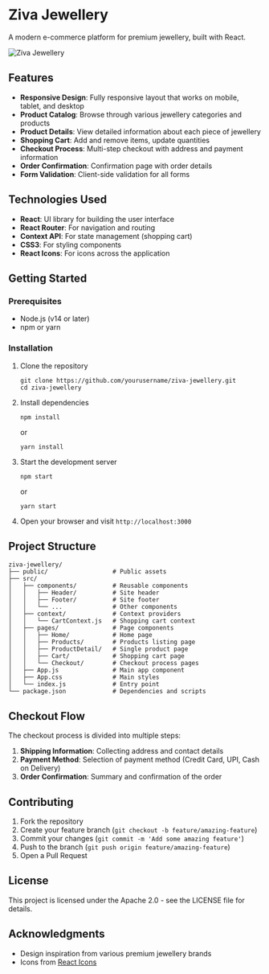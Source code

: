 # Ziva Jewellery

A modern e-commerce platform for premium jewellery, built with React.

![Ziva Jewellery](https://via.placeholder.com/800x400?text=Ziva+Jewellery+Screenshot)

## Features

- **Responsive Design**: Fully responsive layout that works on mobile, tablet, and desktop
- **Product Catalog**: Browse through various jewellery categories and products
- **Product Details**: View detailed information about each piece of jewellery
- **Shopping Cart**: Add and remove items, update quantities
- **Checkout Process**: Multi-step checkout with address and payment information
- **Order Confirmation**: Confirmation page with order details
- **Form Validation**: Client-side validation for all forms

## Technologies Used

- **React**: UI library for building the user interface
- **React Router**: For navigation and routing
- **Context API**: For state management (shopping cart)
- **CSS3**: For styling components
- **React Icons**: For icons across the application

## Getting Started

### Prerequisites

- Node.js (v14 or later)
- npm or yarn

### Installation

1. Clone the repository
   ```
   git clone https://github.com/yourusername/ziva-jewellery.git
   cd ziva-jewellery
   ```

2. Install dependencies
   ```
   npm install
   ```
   or
   ```
   yarn install
   ```

3. Start the development server
   ```
   npm start
   ```
   or
   ```
   yarn start
   ```

4. Open your browser and visit `http://localhost:3000`

## Project Structure

```
ziva-jewellery/
├── public/                  # Public assets
├── src/
│   ├── components/          # Reusable components
│   │   ├── Header/          # Site header
│   │   ├── Footer/          # Site footer
│   │   └── ...              # Other components
│   ├── context/             # Context providers
│   │   └── CartContext.js   # Shopping cart context
│   ├── pages/               # Page components
│   │   ├── Home/            # Home page
│   │   ├── Products/        # Products listing page
│   │   ├── ProductDetail/   # Single product page
│   │   ├── Cart/            # Shopping cart page
│   │   └── Checkout/        # Checkout process pages
│   ├── App.js               # Main app component
│   ├── App.css              # Main styles
│   └── index.js             # Entry point
└── package.json             # Dependencies and scripts
```

## Checkout Flow

The checkout process is divided into multiple steps:

1. **Shipping Information**: Collecting address and contact details
2. **Payment Method**: Selection of payment method (Credit Card, UPI, Cash on Delivery)
3. **Order Confirmation**: Summary and confirmation of the order

## Contributing

1. Fork the repository
2. Create your feature branch (`git checkout -b feature/amazing-feature`)
3. Commit your changes (`git commit -m 'Add some amazing feature'`)
4. Push to the branch (`git push origin feature/amazing-feature`)
5. Open a Pull Request

## License

This project is licensed under the Apache 2.0 - see the LICENSE file for details.

## Acknowledgments

- Design inspiration from various premium jewellery brands
- Icons from [React Icons](https://react-icons.github.io/react-icons/) 